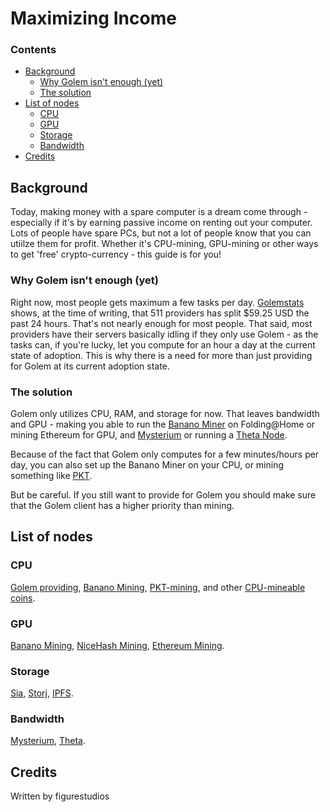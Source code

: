 # Maximizing Income

### Contents
 - [Background](#background)
   - [Why Golem isn't enough (yet)](#why-golem-isnt-enough-yet)
   - [The solution](#the-solution)
 - [List of nodes](#list-of-nodes)
   - [CPU](#cpu)
   - [GPU](#gpu)
   - [Storage](#storage)
   - [Bandwidth](#bandwidth)
 - [Credits](#credits)

## Background
Today, making money with a spare computer is a dream come through - especially if it's by earning passive income on renting out your computer.
Lots of people have spare PCs, but not a lot of people know that you can utiilze them for profit.
Whether it's CPU-mining, GPU-mining or other ways to get 'free' crypto-currency - this guide is for you!

### Why Golem isn't enough (yet)
Right now, most people gets maximum a few tasks per day. [Golemstats](https://golemstats.com/) shows, at the time of writing, that 511 providers has split $59.25 USD the past 24 hours. That's not nearly enough for most people.
That said, most providers have their servers basically idling if they only use Golem - as the tasks can, if you're lucky, let you compute for an hour a day at the current state of adoption.
This is why there is a need for more than just providing for Golem at its current adoption state.

### The solution
Golem only utilizes CPU, RAM, and storage for now. That leaves bandwidth and GPU - making you able to run the [Banano Miner](https://bananominer.com/) on Folding@Home or mining Ethereum for GPU, and [Mysterium](https://mysterium.network/) or running a [Theta Node](https://www.thetatoken.org/).

Because of the fact that Golem only computes for a few minutes/hours per day, you can also set up the Banano Miner on your CPU, or mining something like [PKT](https://pkt.cash/mining/).

But be careful. If you still want to provide for Golem you should make sure that the Golem client has a higher priority than mining.

## List of nodes
### CPU
[Golem providing](https://github.com/figurestudios/community-golem-docs/blob/main/providing/provider-setup.md), [Banano Mining](https://bananominer.com/), [PKT-mining](https://pkt.cash/mining/), and other [CPU-mineable coins](https://emozzy.com/what-is-the-best-cryptocurrency-to-mine-with-cpu/).

### GPU
[Banano Mining](https://bananominer.com/), [NiceHash Mining](https://www.nicehash.com/), [Ethereum Mining](https://www.cnbc.com/2021/05/10/how-to-mine-ethereum.html).

### Storage
[Sia](https://support.sia.tech/hosting/how-to-host-on-sia), [Storj](https://www.storj.io/node), [IPFS](https://ipfs.io/#install).

### Bandwidth
[Mysterium](https://mysterium.network/), [Theta](https://www.thetatoken.org/).


## Credits
Written by figurestudios
